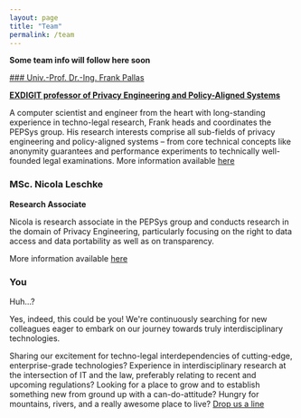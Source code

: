 ```yaml
---
layout: page
title: "Team"
permalink: /team
---
```


**Some team info will follow here soon**

[### Univ.-Prof. Dr.-Ing. Frank Pallas](/team/fp) 

[**EXDIGIT professor of Privacy Engineering and Policy-Aligned Systems**](/team/fp)

A computer scientist and engineer from the heart with long-standing experience in techno-legal research, Frank heads and coordinates the PEPSys group. His research interests comprise all sub-fields of privacy engineering and policy-aligned systems – from core technical concepts like anonymity guarantees and performance experiments to technically well-founded legal examinations. More information available [here](/team/fp)

### MSc. Nicola Leschke

**Research Associate**

Nicola is research associate in the PEPSys group and conducts research in the domain of Privacy Engineering, particularly focusing on the right to data access and data portability as well as on transparency.

More information available [here](/team/nl)

### You

Huh...? 

Yes, indeed, this could be you! We're continuously searching for new colleagues eager to embark on our journey towards truly interdisciplinary technologies. 

Sharing our excitement for techno-legal interdependencies of cutting-edge, enterprise-grade technologies? Experience in interdisciplinary research at the intersection of IT and  the law, preferably relating to recent and upcoming regulations? Looking for a place to grow and to establish something new from ground up with a can-do-attitude? Hungry for mountains, rivers, and a really awesome place to live? [Drop us a line](mailto:frank.pallas@plus.ac.at)
